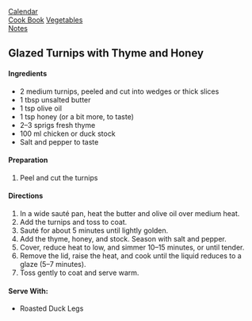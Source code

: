 [Calendar](https://github.com/vmsmith/EDT/blob/master/calendar.md)   
[Cook Book](https://github.com/vmsmith/CookBook/blob/master/README.md)
[Vegetables](https://github.com/vmsmith/CookBook/blob/master/vegetables.md)    
[Notes](https://github.com/vmsmith/CookBook/blob/master/notes.md)

## Glazed Turnips with Thyme and Honey   

#### Ingredients   
* 2 medium turnips, peeled and cut into wedges or thick slices    
* 1 tbsp unsalted butter   
* 1 tsp olive oil   
* 1 tsp honey (or a bit more, to taste)    
* 2–3 sprigs fresh thyme   
* 100 ml chicken or duck stock    
* Salt and pepper to taste

#### Preparation   
1. Peel and cut the turnips   

#### Directions   
1. In a wide sauté pan, heat the butter and olive oil over medium heat.
2. Add the turnips and toss to coat.
3. Sauté for about 5 minutes until lightly golden.
4. Add the thyme, honey, and stock. Season with salt and pepper.
5. Cover, reduce heat to low, and simmer 10–15 minutes, or until tender.
6. Remove the lid, raise the heat, and cook until the liquid reduces to a glaze (5–7 minutes).
7. Toss gently to coat and serve warm.

#### Serve With:   
* Roasted Duck Legs   
